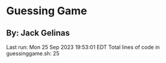 # Guessing Game
## By: Jack Gelinas
Last run:
Mon 25 Sep 2023 19:53:01 EDT
Total lines of code in guessinggame.sh:
      25
